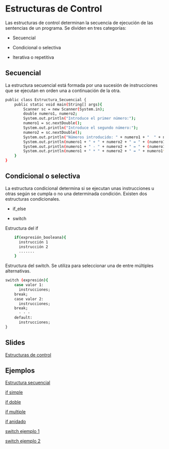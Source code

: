 Estructuras de Control
==
Las estructuras de control determinan la secuencia de ejecución de las sentencias de un programa. 
Se dividen en tres categorías:

- Secuencial

- Condicional o selectiva

- Iterativa o repetitiva

Secuencial
--

La estructura secuencial está formada por una sucesión de instrucciones que se ejecutan en orden una a continuación de la otra.

```bash
public class Estructura_Secuencial {
    public static void main(String[] args){
        Scanner sc = new Scanner(System.in);
        double numero1, numero2;
        System.out.println("Introduce el primer número:");
        numero1 = sc.nextDouble();
        System.out.println("Introduce el segundo número:");
        numero2 = sc.nextDouble();
        System.out.println("Números introducido: " + numero1 + "  " + numero2);
        System.out.println(numero1 + " + " + numero2 + " = " + (numero1+numero2));
        System.out.println(numero1 + " - " + numero2 + " = " + (numero1-numero2));
        System.out.println(numero1 + " * " + numero2 + " = " + numero1*numero2);
    }
}

```
Condicional o selectiva
--
La estructura condicional determina si se ejecutan unas instrucciones u otras según se cumpla o no una determinada condición.
Existen dos estructuras condicionales.
- if_else

- switch

Estructura del if
```bash
    if(expresión_booleana){
      instrucción 1
      instrucción 2
      ....... 
    }
```

Estructura del switch. Se utiliza para seleccionar una de entre múltiples alternativas.
```bash
switch (expresión){
    case valor 1:
      instrucciones;
    break;
    case valor 2:
      instrucciones;
    break;
      · · ·
    default:
      instrucciones;
}
```
Slides
--

[Estructuras de control](https://www.haikudeck.com/javaficadas-education-presentation-0DydKeC32R)

Ejemplos
--

[Estructura secuencial](https://github.com/codificadas/Javaficadas/blob/master/OperadoresAritmeticos.md)

[if simple](https://github.com/codificadas/Javaficadas/blob/master/OperadoresRelacionales.md)

[if doble](https://github.com/codificadas/Javaficadas/blob/master/OperadoresLogicos.md)

[if multiple](https://github.com/codificadas/Javaficadas/blob/master/OperadoresAsignacion.md)

[if anidado](https://github.com/codificadas/Javaficadas/blob/master/OperadoresAsignacion.md)

[switch ejemplo 1](https://github.com/codificadas/Javaficadas/blob/master/OperadoresAsignacion.md)

[switch ejemplo 2](https://github.com/codificadas/Javaficadas/blob/master/OperadoresAsignacion.md)
